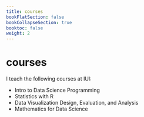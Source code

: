 ```yaml
---
title: courses
bookFlatSection: false
bookCollapseSection: true
booktoc: false
weight: 2
---
```


# courses

I teach the following courses at IUI:

- Intro to Data Science Programming
- Statistics with R
- Data Visualization Design, Evaluation, and Analysis
- Mathematics for Data Science